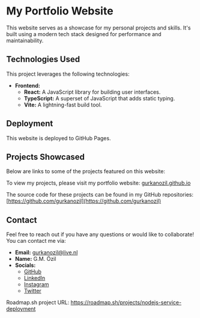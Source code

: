 # My Portfolio Website

This website serves as a showcase for my personal projects and skills.  It's built using a modern tech stack designed for performance and maintainability.

## Technologies Used

This project leverages the following technologies:

* **Frontend:**
    * **React:** A JavaScript library for building user interfaces.
    * **TypeScript:** A superset of JavaScript that adds static typing.
    * **Vite:** A lightning-fast build tool.

## Deployment

This website is deployed to GitHub Pages.

## Projects Showcased

Below are links to some of the projects featured on this website:

To view my projects, please visit my portfolio website: [gurkanozil.github.io](gurkanozil.github.io)

The source code for these projects can be found in my GitHub repositories: [https://github.com/gurkanozil](https://github.com/gurkanozil)


## Contact

Feel free to reach out if you have any questions or would like to collaborate!  You can contact me via:

* **Email:** gurkanozil@live.nl
* **Name:** G.M. Özil
* **Socials:**
    * [GitHub](https://github.com/gurkanozil)
    * [LinkedIn](https://www.linkedin.com/in/gurkanozil)
    * [Instagram](https://www.instagram.com/gurkanozil)
    * [Twitter](https://twitter.com/gurkan_ozil)
 
Roadmap.sh project URL: https://roadmap.sh/projects/nodejs-service-deployment 
